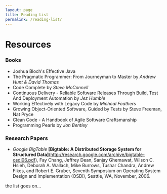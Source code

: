 ```yaml
---
layout: page
title: Reading List
permalink: /reading-list/
---
```


# Resources

### Books

* Joshua Bloch's Effective Java
* The Pragmatic Programmer: From Journeyman to Master by *Andrew Hunt & David Thomas*
* Code Complete by *Steve McConnell*
* Continuous Delivery - Reliable Software Releases Through Build, Test And Deployment Automation by *Jez Humble*
* Working Effectively with Legacy Code by *Micheal Feathers*
* Growing Object-Oriented Software, Guided by Tests by Steve Freeman, Nat Pryce
* Clean Code - A Handbook of Agile Software Craftsmanship 
* Programming Pearls by *Jon Bentley*

### Research Papers

* *Google BigTable* **[Bigtable: A Distributed Storage System for Structured Data]**(http://research.google.com/archive/bigtable-osdi06.pdf), Fay Chang, Jeffrey Dean, Sanjay Ghemawat, Wilson C. Hsieh, Deborah A. Wallach, Mike Burrows, Tushar Chandra, Andrew Fikes, and Robert E. Gruber, Seventh Symposium on Operating System Design and Implementation (OSDI), Seattle, WA, November, 2006.

the list goes on...